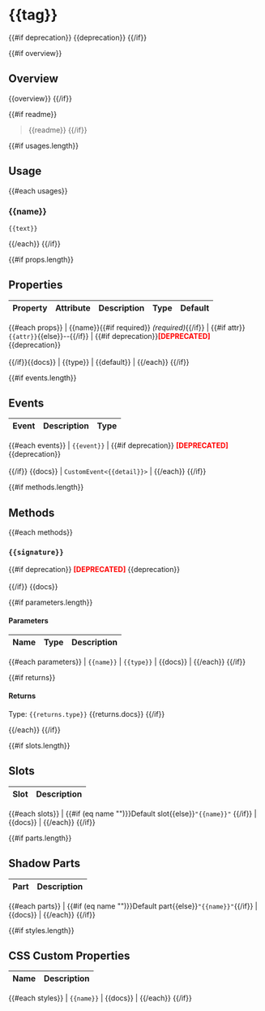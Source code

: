# {{tag}}
{{#if deprecation}}
{{deprecation}}
{{/if}}

{{#if overview}}
## Overview

{{overview}}
{{/if}}

{{#if readme}}
> {{readme}}
{{/if}}

{{#if usages.length}}
## Usage

{{#each usages}}
### {{name}}
```
{{text}}
```
{{/each}}
{{/if}}

{{#if props.length}}
## Properties

| Property | Attribute | Description | Type | Default |
| -------- | --------- | ----------- | ---- | ------- |
{{#each props}}
| {{name}}{{#if required}} _(required)_{{/if}} | {{#if attr}}`{{attr}}`{{else}}--{{/if}} | {{#if deprecation}}<span style="color:red">**[DEPRECATED]**</span> {{deprecation}}<br/><br/>{{/if}}{{docs}} | {{type}} | {{default}} |
{{/each}}
{{/if}}

{{#if events.length}}
## Events

| Event | Description | Type |
| ----- | ----------- | ---- |
{{#each events}}
| `{{event}}` |
{{#if deprecation}}
<span style="color:red">**[DEPRECATED]**</span> {{deprecation}}<br/><br/>
{{/if}}
{{docs}} | `CustomEvent<{{detail}}>` |
{{/each}}
{{/if}}

{{#if methods.length}}
## Methods

{{#each methods}}
### `{{signature}}`

{{#if deprecation}}
<span style="color:red">**[DEPRECATED]**</span> {{deprecation}}<br/><br/>
{{/if}}
{{docs}}

{{#if parameters.length}}
#### Parameters

| Name | Type | Description |
| ---- | ---- | ----------- |
{{#each parameters}}
| `{{name}}` | `{{type}}` | {{docs}} |
{{/each}}
{{/if}}

{{#if returns}}
#### Returns

Type: `{{returns.type}}`
{{returns.docs}}
{{/if}}

{{/each}}
{{/if}}

{{#if slots.length}}
## Slots

| Slot | Description |
| ---- | ----------- |
{{#each slots}}
| {{#if (eq name "")}}Default slot{{else}}`"{{name}}"`
{{/if}} | {{docs}} |
{{/each}}
{{/if}}

{{#if parts.length}}
## Shadow Parts

| Part | Description |
| ---- | ----------- |
{{#each parts}}
| {{#if (eq name "")}}Default part{{else}}`"{{name}}"`{{/if}} | {{docs}} |
{{/each}}
{{/if}}

{{#if styles.length}}
## CSS Custom Properties

| Name | Description |
| ---- | ----------- |
{{#each styles}}
| `{{name}}` | {{docs}} |
{{/each}}
{{/if}}
